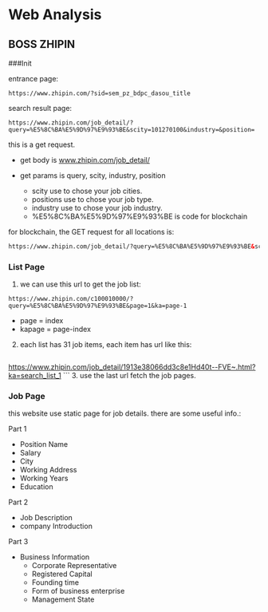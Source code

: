 # Web Analysis

## BOSS ZHIPIN

###Init

entrance page: 
```
https://www.zhipin.com/?sid=sem_pz_bdpc_dasou_title
```
search result page:
```
https://www.zhipin.com/job_detail/?query=%E5%8C%BA%E5%9D%97%E9%93%BE&scity=101270100&industry=&position=
```
this is a get request. 
- get body is www.zhipin.com/job_detail/
- get params is query, scity, industry, position

    - scity use to chose your job cities.
    - positions use to chose your job type.
    - industry use to chose your job industry.
    - %E5%8C%BA%E5%9D%97%E9%93%BE is code for blockchain

for blockchain, the GET request for all locations is:

```html
https://www.zhipin.com/job_detail/?query=%E5%8C%BA%E5%9D%97%E9%93%BE&scity=100010000&industry=&position=
```

### List Page

1. we can use this url to get the job list:
  ```
  https://www.zhipin.com/c100010000/?query=%E5%8C%BA%E5%9D%97%E9%93%BE&page=1&ka=page-1
  ```
  - page = index
  - kapage = page-index
2. each list has 31 job items, each item has url like this:
	```
  https://www.zhipin.com/job_detail/1913e38066dd3c8e1Hd40t--FVE~.html?ka=search_list_1
	```
3. use the last url fetch the job pages.

### Job Page

this website use static page for job details. there are some useful info.:

Part 1

- Position Name
- Salary
- City
- Working Address
- Working Years
- Education

Part 2

- Job Description
- company Introduction

Part 3

- Business Information
  - Corporate Representative
  - Registered Capital
  - Founding time
  - Form of business enterprise
  - Management State